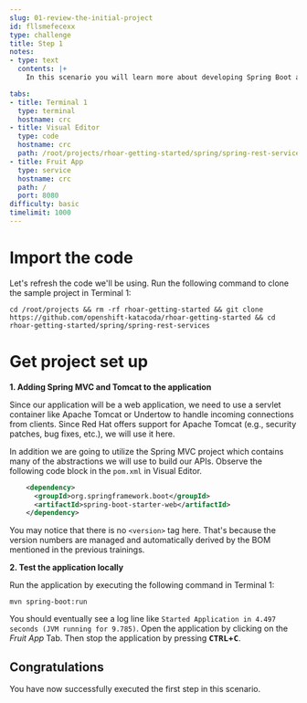 ```yaml
---
slug: 01-review-the-initial-project
id: fllsmefecexx
type: challenge
title: Step 1
notes:
- type: text
  contents: |+
    In this scenario you will learn more about developing Spring Boot applications using the [Red Hat Runtimes](https://www.redhat.com/en/products/runtimes) platform. We will be building a RESTful application using Spring Rest.

tabs:
- title: Terminal 1
  type: terminal
  hostname: crc
- title: Visual Editor
  type: code
  hostname: crc
  path: /root/projects/rhoar-getting-started/spring/spring-rest-services
- title: Fruit App
  type: service
  hostname: crc
  path: /
  port: 8080
difficulty: basic
timelimit: 1000
---
```

# Import the code

Let's refresh the code we'll be using. Run the following command to clone the sample project in Terminal 1:

```
cd /root/projects && rm -rf rhoar-getting-started && git clone https://github.com/openshift-katacoda/rhoar-getting-started && cd rhoar-getting-started/spring/spring-rest-services
```

# Get project set up

**1. Adding Spring MVC and Tomcat to the application**

Since our application will be a web application, we need to use a servlet container like Apache Tomcat or Undertow to handle incoming connections from clients. Since Red Hat offers support for Apache Tomcat (e.g., security patches, bug fixes, etc.), we will use it here.

In addition we are going to utilize the Spring MVC project which contains many of the abstractions we will use to build our APIs. Observe the following code block in the `pom.xml` in Visual Editor.

```xml
    <dependency>
      <groupId>org.springframework.boot</groupId>
      <artifactId>spring-boot-starter-web</artifactId>
    </dependency>
```

You may notice that there is no `<version>` tag here. That's because the version numbers are managed and automatically derived by the BOM mentioned in the previous trainings.

**2. Test the application locally**

Run the application by executing the following command in Terminal 1:

```
mvn spring-boot:run
```

You should eventually see a log line like `Started Application in 4.497 seconds (JVM running for 9.785)`. Open the application by clicking on the *Fruit App* Tab. Then stop the application by pressing **<kbd>CTRL</kbd>+<kbd>C</kbd>**.

## Congratulations

You have now successfully executed the first step in this scenario.
